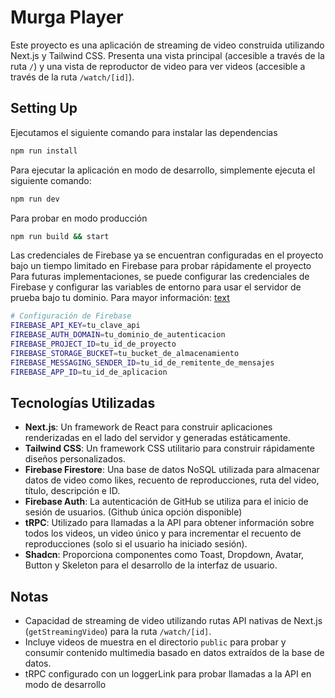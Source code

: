 # Murga Player

Este proyecto es una aplicación de streaming de video construida utilizando Next.js y Tailwind CSS. Presenta una vista principal (accesible a través de la ruta `/`) y una vista de reproductor de video para ver videos (accesible a través de la ruta `/watch/[id]`).

## Setting Up

Ejecutamos el siguiente comando para instalar las dependencias
```bash
npm run install
```

Para ejecutar la aplicación en modo de desarrollo, simplemente ejecuta el siguiente comando:
```bash
npm run dev
```

Para probar en modo producción
```bash
npm run build && start
```

Las credenciales de Firebase ya se encuentran configuradas en el proyecto bajo un tiempo limitado en Firebase para probar rápidamente el proyecto
Para futuras implementaciones, se puede configurar las credenciales de Firebase y configurar las variables de entorno para usar el servidor de prueba bajo tu dominio.
Para mayor información: [text](https://firebase.google.com/docs/firestore)

```bash
# Configuración de Firebase
FIREBASE_API_KEY=tu_clave_api
FIREBASE_AUTH_DOMAIN=tu_dominio_de_autenticacion
FIREBASE_PROJECT_ID=tu_id_de_proyecto
FIREBASE_STORAGE_BUCKET=tu_bucket_de_almacenamiento
FIREBASE_MESSAGING_SENDER_ID=tu_id_de_remitente_de_mensajes
FIREBASE_APP_ID=tu_id_de_aplicacion
```

## Tecnologías Utilizadas

- **Next.js**: Un framework de React para construir aplicaciones renderizadas en el lado del servidor y generadas estáticamente.
- **Tailwind CSS**: Un framework CSS utilitario para construir rápidamente diseños personalizados.
- **Firebase Firestore**: Una base de datos NoSQL utilizada para almacenar datos de video como likes, recuento de reproducciones, ruta del video, título, descripción e ID.
- **Firebase Auth**: La autenticación de GitHub se utiliza para el inicio de sesión de usuarios. (Github única opción disponible)
- **tRPC**: Utilizado para llamadas a la API para obtener información sobre todos los videos, un video único y para incrementar el recuento de reproducciones (solo si el usuario ha iniciado sesión).
- **Shadcn**: Proporciona componentes como Toast, Dropdown, Avatar, Button y Skeleton para el desarrollo de la interfaz de usuario.

## Notas

- Capacidad de streaming de video utilizando rutas API nativas de Next.js (`getStreamingVideo`) para la ruta `/watch/[id]`.
- Incluye videos de muestra en el directorio `public` para probar y consumir contenido multimedia basado en datos extraídos de la base de datos.
- tRPC configurado con un loggerLink para probar llamadas a la API en modo de desarrollo
